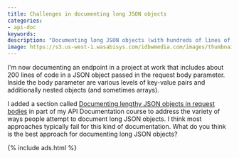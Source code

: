 ```yaml
---
title: Challenges in documenting long JSON objects
categories:
- api-doc
keywords:
description: "Documenting long JSON objects (with hundreds of lines of code and multiple levels of nesting) can be challenging. There are different approaches to take, but none of the approaches seems to work well. I updated my API doc course topic with a section comparing the various approaches."
image: https://s3.us-west-1.wasabisys.com/idbwmedia.com/images/thumbnails/longjsonchallenges.png
---
```


I'm now documenting an endpoint in a project at work that includes about 200 lines of code in a JSON object passed in the request body parameter. Inside the body parameter are various levels of key-value pairs and additionally nested objects (and sometimes arrays).

I added a section called [Documenting lengthy JSON objects in request bodies](https://idratherbewriting.com/learnapidoc/docapis_doc_parameters.html#documenting-lengthy-json-objects-in-request-bodies) in part of my API Documentation course to address the variety of ways people attempt to document long JSON objects. I think most approaches typically fail for this kind of documentation. What do you think is the best approach for documenting long JSON objects?

{% include ads.html %}
